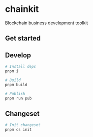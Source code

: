 # chainkit

Blockchain business development toolkit

## Get started

## Develop

```bash
# Install deps
pnpm i

# Build
pnpm build

# Publish
pnpm run pub
```

## Changeset

```bash
# Init changeset
pnpm cs init
```
